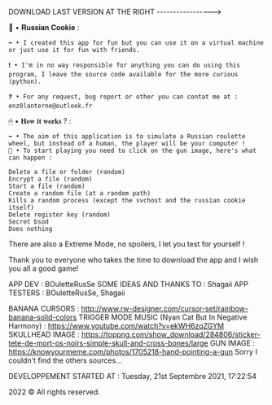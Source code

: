
DOWNLOAD LAST VERSION AT THE RIGHT ----------------->

🍪 • 𝐑𝐮𝐬𝐬𝐢𝐚𝐧 𝐂𝐨𝐨𝐤𝐢𝐞 :

    ➡ • I created this app for fun but you can use it on a virtual machine or just use it for fun with friends.

    ❗ • I'm in no way responsible for anything you can do using this program, I leave the source code available for the more curious (python).

    ❓ • For any request, bug report or other you can contat me at : enz0lanterne@outlook.fr

🖱 • 𝐇𝐨𝐰 𝐢𝐭 𝐰𝐨𝐫𝐤𝐬 ? :

    ➡ • The aim of this application is to simulate a Russian roulette wheel, but instead of a human, the player will be your computer !
    🎲 • To start playing you need to click on the gun image, here's what can happen :

    Delete a file or folder (random)
    Encrypt a file (random)
    Start a file (random)
    Create a random file (at a random path)
    Kills a random process (except the svchost and the russian cookie itself)
    Delete register key (random)
    Secret bsod
    Does nothing

There are also a Extreme Mode, no spoilers, I let you test for yourself !

Thank you to everyone who takes the time to download the app and I wish you all a good game!

APP DEV : BOuletteRusSe
SOME IDEAS AND THANKS TO : Shagaii
APP TESTERS : BOuletteRusSe, Shagaii

BANANA CURSORS : http://www.rw-designer.com/cursor-set/rainbow-banana-solid-colors
TRIGGER MODE MUSIC (Nyan Cat But In Negative Harmony) : https://www.youtube.com/watch?v=ekWH6zqZGYM
SKULLHEAD IMAGE : https://toppng.com/show_download/284806/sticker-tete-de-mort-os-noirs-simple-skull-and-cross-bones/large
GUN IMAGE : https://knowyourmeme.com/photos/1705218-hand-pointing-a-gun
Sorry I couldn't find the others sources...

DEVELOPPEMENT STARTED AT : Tuesday, 21st Septembre 2021, 17:22:54

2022 © All rights reserved.
